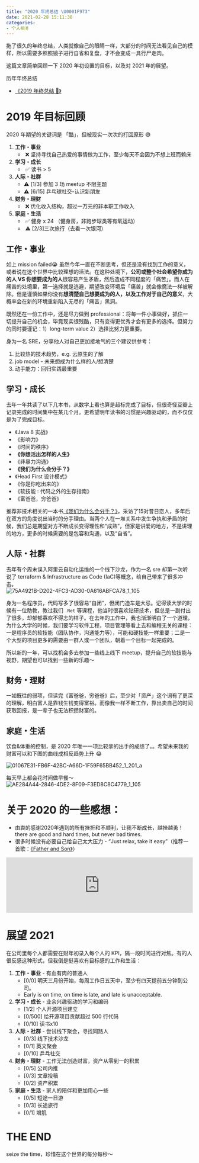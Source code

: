 ```yaml
---
title: "2020 年终总结 \U0001F973"
date: 2021-02-28 15:11:38
categories:
- 个人相关
---
```


拖了很久的年终总结，人类就像自己的眼睛一样，大部分的时间无法看见自己的模样，所以需要多照照镜子进行自省和复盘，才不会变成一具行尸走肉。

这篇文章简单回顾一下 2020 年初设置的目标，以及对 2021 年的展望。

<!--more-->

历年年终总结
- [《2019 年终总结 🎉》](/blog/20200120/2019-summary/)

# 2019 年目标回顾

2020 年期望的关键词是 「酷」，但被现实一次次的打回原形 😅 

1. **工作・事业**
    -  ❌ 坚持寻找自己热爱的事情做为工作，至少每天不会因为不想上班而赖床
2. **学习・成长**
    -  ✅ 读书  > 5 
3. **人际・社群**
    - ⚠️ [1/3] 参加 3 场 meetup 不限主题
    - ⚠️ [6/15] 乒乓球社交-认识新朋友 
4. **财务・理财**
    -  ❌ 优化收入结构，超过一万元的非本职工作收入
5. **家庭・生活**
    -  ✅ 健身 x 24 （健身房，非跑步球类等有氧运动）
    -  ⚠️ [2/3]三次旅行（去看一次银河）

## 工作・事业

如上 mission failed😭 虽然今年一直在不断思考，但还是没有找到工作的意义，或者说在这个世界中比较理想的活法。在这种处境下，**公司或整个社会希望你成为的人 VS 你想要成为的人**很容易产生矛盾，然后造成不同程度的「痛苦」。而人在痛苦的处境里，第一选择就是逃避，期望改变环境后「痛苦」就会像魔法一样被解除。但是谨慎如果你没有**想清楚自己想要成为的人，以及工作对于自己的意义**，大概率会在新的环境重新陷入无尽的「痛苦」黑洞。

既然还在一份工作中，还是尽力做到 professional：将每一件小事做好，抓住一切提升自己的机会，毕竟现实很残酷，只有变得更优秀才会有更多的选择。但努力的同时要谨记：1）long-term value 2）选择比努力更重要。

身为一名 SRE，分享他人对自己更加接地气的三个建议供参考：

1. 比较热的技术趋势，e.g. 云原生的了解
2. job model - 未来想成为什么样的人/想清楚 
3. 动手能力：回归实践最重要 

## 学习・成长

去年一年共读了以下几本书，从数字上看也算是超标完成了目标，但很奇怪豆瓣上记录完成的时间集中在某几个月。更希望明年读书的习惯是兴趣驱动的，而不仅仅是为了完成目标。

- 《Java 8 实战》
- 《影响力》
- 《时间的秩序》
- **《你想活出怎样的人生》**
- 《非暴力沟通》
- **《我们为什么会分手？》**
- 《Head First 设计模式》
- 《你是你吃出来的》
- 《软技能 : 代码之外的生存指南》
- 《富爸爸，穷爸爸》

推荐非技术相关的一本书[《我们为什么会分手？》](https://book.douban.com/subject/26146992/)，采访了15对昔日恋人，多年后在双方的角度说出当时的分手理由。当两个人在一堆关系中发生争执和矛盾的时候，我们总是期望对方不断成长变得理性和“成熟”，但家是讲爱的地方，不是讲理的地方，更多的时候需要的是包容和沟通，以及“自省”。

## 人际・社群

去年有个周末误入阿里云自动化运维的一个线下沙龙，作为一名 sre 却第一次听说了 terraform & Infrastructure as Code (IaC)等概念，给自己带来了很多冲击。    
![75A4921B-D202-4FC3-AD30-0A616ABFCA78_1_105](2021-02-28-2020-summary/75A4921B-D202-4FC3-AD30-0A616ABFCA78_1_105_c.jpeg)


身为一名程序员，代码写多了很容易“自闭”，但闭门造车是大忌。记得读大学的时候有一位助教，教过我们 `.Net` 等课程，他当时很喜欢钻研技术，但总是一副付出了很多，却郁郁寡欢不得志的样子。在去年的工作中，我也渐渐明白了一个道理，为什么大学的时候，我们要学习软件工程，项目管理等看上去和编程无关的课程：一是程序员的软技能（团队协作，沟通能力等），可能和硬技能一样重要；二是一个大型的项目更多的需要由一群人或一个团队，朝着一个目标一起完成的。

所以新的一年，可以找机会多去参加一些线上线下 meetup，提升自己的软技能与视野，期望也可以找到一些新的乐趣～

## 财务・理财

一如既往的弱项，但读完《富爸爸，穷爸爸》后，至少对「资产」这个词有了更深的理解，明白富人是靠钱生钱变得富裕。而像我一样不断工作，靠出卖自己的时间获取回报，是一辈子也无法积攒财富的。

## 家庭・生活

饮食&体重的控制，是 2020 年唯一一项比较拿的出手的成绩了。。希望未来我的财富可以和下图的曲线成相反趋势上升 😂  

![01067E31-FB6F-42BC-A66D-1F59F65BB452_1_201_a](/images/blog/200104_japan_travel/01067E31-FB6F-42BC-A66D-1F59F65BB452_1_201_a.jpeg)

每天早上都会花时间做早餐～   
![AE284A44-2846-4DE2-8F09-F3ED8C8C4779_1_105](/images/blog/200104_japan_travel/AE284A44-2846-4DE2-8F09-F3ED8C8C4779_1_105_c.jpeg)


# 关于 2020 的一些感想：
- 由衷的感谢2020年遇到的所有挫折和不顺利，让我不断成长，越挫越勇！there are good and hard times, but never bad times. 
- 很多时候没有必要自己给自己太大压力 - “Just relax, take it easy”（推荐一首歌：[《Father and Son》](https://music.apple.com/cn/album/father-and-son/1535560790?i=1535561410&l=en)）

<iframe allow="autoplay *; encrypted-media *; fullscreen *" frameborder="0" height="150" style="width:100%;max-width:660px;overflow:hidden;background:transparent;" sandbox="allow-forms allow-popups allow-same-origin allow-scripts allow-storage-access-by-user-activation allow-top-navigation-by-user-activation" src="https://embed.music.apple.com/cn/album/father-and-son/1535560790?i=1535561410&l=en"></iframe>

# 展望 2021

在公司里每个人都需要在财年初录入每个人的 KPI，隔一段时间进行对焦。有的人很反感这种形式，但我倒是挺喜欢有目标感的工作和生活：

1. **工作・事业** - 有血有肉的普通人
    - [0/0] 明天三月份开始，每周工作日五天中，至少有四天提前五分钟到公司。
    - Early is on time, on time is late, and late is unacceptable.
2. **学习・成长** - 业余兴趣驱动的学习和编码
    - [1/2] 个人开源项目建立
    - [0/500] 给开源项目贡献超过 500 行代码
    - [0/10] 读书x10 
3. **人际・社群** - 尝试线下聚会，寻找同路人
    - [0/3] 线下技术沙龙 
    - [0/1] 英文聚会
    - [0/10] 乒乓社交 
4. **财务・理财** - 工作无法创造财富，资产从零到一的积累
    - [0/5] 公司内推
    - [0/3] 文章投稿 
    - [0/2] 资产积累
5. **家庭・生活** - 家人的陪伴和更加用心一些
    - [0/5] 短途一日游
    - [0/3] 长途旅行
    - [0/1] 增肌

# THE END

seize the time，珍惜在这个世界的每分每秒～



